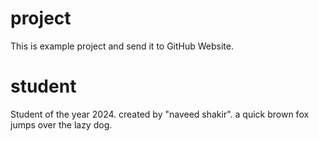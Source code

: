 # project 
This is example project and send it to GitHub Website.
# student
Student of the year 2024.
created by "naveed shakir".
a quick brown fox jumps over the lazy dog.